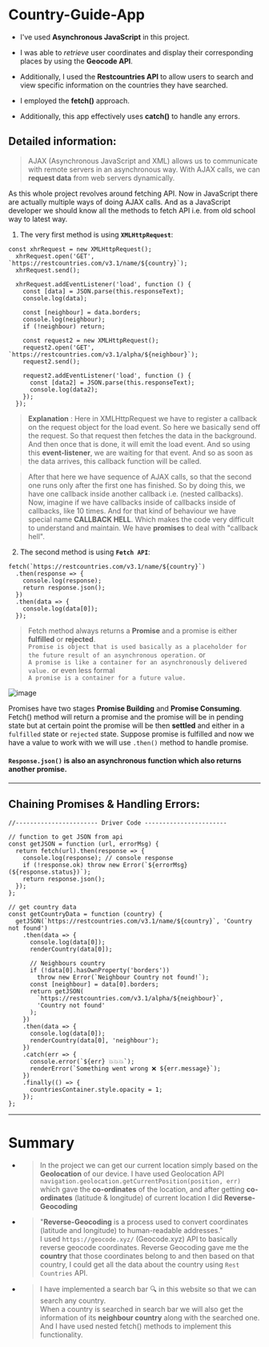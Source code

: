 # Country-Guide-App
* I've used **Asynchronous JavaScript** in this project.
- I was able to _retrieve_ user coordinates and display their corresponding places by using the **Geocode API**.
* Additionally, I used the **Restcountries API** to allow users to search and view specific information on the countries they have searched.
- I employed the **fetch()** approach.
* Additionally, this app effectively uses **catch()** to handle any errors.

## Detailed information: 
> AJAX (Asynchronous JavaScript and XML) allows us to communicate with remote servers in an asynchronous way. With AJAX calls, we can **request data** from web servers dynamically.

As this whole project revolves around fetching API. Now in JavaScript there are actually multiple ways of doing AJAX calls. And as a JavaScript developer we should know all the methods to fetch API i.e. from old school way to latest way.

1. The very first method is using **`XMLHttpRequest`**:

```
const xhrRequest = new XMLHttpRequest();
  xhrRequest.open('GET', `https://restcountries.com/v3.1/name/${country}`);
  xhrRequest.send();

  xhrRequest.addEventListener('load', function () {
    const [data] = JSON.parse(this.responseText);
    console.log(data);

    const [neighbour] = data.borders;
    console.log(neighbour);
    if (!neighbour) return;

    const request2 = new XMLHttpRequest();
    request2.open('GET', `https://restcountries.com/v3.1/alpha/${neighbour}`);
    request2.send();

    request2.addEventListener('load', function () {
      const [data2] = JSON.parse(this.responseText);
      console.log(data2);
    });
  });
  ```

> **Explanation** : Here in XMLHttpRequest we have to register a callback on the request object for the load event. So here we basically send off the request. So that request then fetches the data in the background. And then once that is done, it will emit the load event. And so using this **event-listener**, we are waiting for that event. And so as soon as the data arrives, this callback function will be called.

> After that here we have sequence of AJAX calls, so that the second one runs only after the first one has finished. So by doing this, we have one callback inside another callback i.e. (nested callbacks). Now, imagine if we have callbacks inside of callbacks inside of callbacks, like 10 times. And for that kind of behaviour we have special name **CALLBACK HELL**. Which makes the code very difficult to understand and maintain. We have **promises** to deal with "callback hell". 

2. The second method is using **`Fetch API`**:
```
fetch(`https://restcountries.com/v3.1/name/${country}`)
  .then(response => {
    console.log(response);
    return response.json();
  })
  .then(data => {
    console.log(data[0]);
  });
```
> Fetch method always returns a **Promise** and a promise is either **fulfilled** or **rejected**.  
> `Promise is object that is used basically as a placeholder for the future result of an asynchronous operation.` or  
> `A promise is like a container for an asynchronously delivered value.` or even less formal  
> `A promise is a container for a future value.`  

![image](https://user-images.githubusercontent.com/89689615/207294618-576bc2e7-a7b8-4dc6-88b2-5705861c7a86.png)

Promises have two stages **Promise Building** and **Promise Consuming**. Fetch() method will return a promise and the promise will be in pending state but at certain point the promise will be then **settled** and either in a `fulfilled` state or `rejected` state. Suppose promise is fulfilled and now we have a value to work with we will use `.then()` method to handle promise.
#### `Response.json()` is also an asynchronous function which also returns another promise.  
<hr>

## Chaining Promises & Handling Errors:
```
//----------------------- Driver Code -----------------------

// function to get JSON from api
const getJSON = function (url, errorMsg) {
  return fetch(url).then(response => {
    console.log(response); // console response
    if (!response.ok) throw new Error(`${errorMsg} (${response.status})`);
    return response.json();
  });
};

// get country data
const getCountryData = function (country) {
  getJSON(`https://restcountries.com/v3.1/name/${country}`, 'Country not found')
    .then(data => {
      console.log(data[0]);
      renderCountry(data[0]);

      // Neighbours country
      if (!data[0].hasOwnProperty('borders'))
        throw new Error(`Neighbour Country not found!`);
      const [neighbour] = data[0].borders;
      return getJSON(
        `https://restcountries.com/v3.1/alpha/${neighbour}`,
        'Country not found'
      );
    })
    .then(data => {
      console.log(data[0]);
      renderCountry(data[0], 'neighbour');
    })
    .catch(err => {
      console.error(`${err} 💥💥💥`);
      renderError(`Something went wrong ❌ ${err.message}`);
    })
    .finally(() => {
      countriesContainer.style.opacity = 1;
    });
};
```


<hr>


# Summary 
  - > In the project we can get our current location simply based on the **Geolocation** of our device. I have used Geolocation API `navigation.geolocation.getCurrentPosition(position, err)` which gave the **co-ordinates** of the location, and after getting **co-ordinates** (latitude & longitude) of current location I did **Reverse-Geocoding**  
  - > "**Reverse-Geocoding** is a process used to convert coordinates (latitude and longitude) to human-readable addresses."  
  I used `https://geocode.xyz/` (Geocode.xyz) API to basically reverse geocode coordinates. Reverse Geocoding gave me the **country** that those coordinates belong to and then based on that country, I could get all the data about the country using `Rest Countries` API.   
  - > I have implemented a search bar 🔍 in this website so that we can search any country.  
  When a country is searched in search bar we will also get the information of its **neighbour country** along with the searched one. And I have used nested fetch() methods to implement this functionality. 
